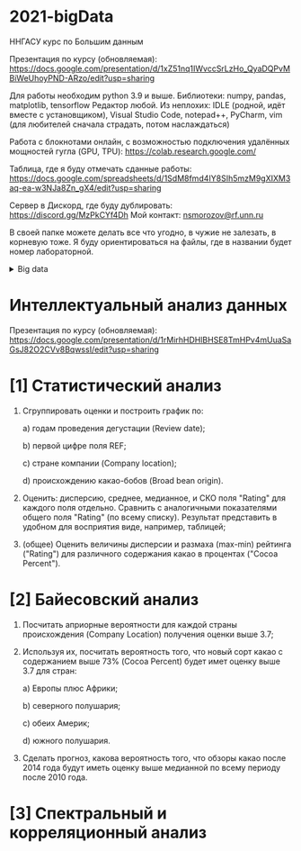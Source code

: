 # 2021-bigData
ННГАСУ курс по Большим данным

Презентация по курсу (обновляемая): https://docs.google.com/presentation/d/1xZ51nq1IWvccSrLzHo_QyaDQPvMBiWeUhoyPND-ARzo/edit?usp=sharing

Для работы необходим python 3.9 и выше.
Библиотеки: numpy, pandas, matplotlib, tensorflow
Редактор любой. Из неплохих: IDLE (родной, идёт вместе с установщиком), Visual Studio Code, notepad++, PyCharm, vim (для любителей сначала страдать, потом наслаждаться)

Работа с блокнотами онлайн, с возможностью подключения удалённых мощностей гугла (GPU, TPU): https://colab.research.google.com/

Таблица, где я буду отмечать сданные работы: https://docs.google.com/spreadsheets/d/1SdM8fmd4IY8SIh5mzM9gXIXM3aq-ea-w3NJa8Zn_gX4/edit?usp=sharing

Сервер в Дискорд, где буду дублировать: https://discord.gg/MzPkCYf4Dh
Мой контакт: nsmorozov@rf.unn.ru

В своей папке можете делать все что угодно, в чужие не залезать, в корневую тоже. Я буду ориентироваться на файлы, где в названии будет номер лабораторной.
<details>
	<summary>Big data</summary>
# [1] Map-reduce и предобработка данных

Сделать с изменёнными файлами действия, аналогичные проведенным в примере из папки **\_lab-1**

# [2] Работа с данными по GoT (файл \_lab-2\GoT\battles.csv) до 26.11

1. Построить графики зависимости (как в абсолютных значениях, так и в нормированных, два графика) следующего:

	a) гистограмма (bars) количества битв в год с группировкой по домам-защитникам (если нет дома - отбросить данные); 

	b) суммарная длина всех имен королей-нападающих (если больше одного раза - складывать каждый раз) за каждый год;

	c) круговая диаграмма битв, которые начинал каждый из домов (если отсутствует или несколько - объединять в отдельную группу "None");

	d) считая, что каждая битва длилась в среднем 1 месяц (с учетом подготовки и восстановления), посчитать сколько в каждом году воевал каждый из королей (как нападавших, так и защищающихся). 

2. Кроме графика, вывести сведенную в одну таблицу с данными, по которым данные графики строили.

3. Разбивку, кто какой из пунктов делает смотрите в таблице.
</details>

# Интеллектуальный анализ данных
Презентация по курсу (обновляемая): https://docs.google.com/presentation/d/1rMirhHDHlBHSE8TmHPv4mUuaSaGsJ82O2CVv8BqwssI/edit?usp=sharing
# [1] Статистический анализ
1) Сгруппировать оценки и построить график по:


	a) годам проведения дегустации (Review date);
	
	
	b) первой цифре поля REF;
	
	
	c) стране компании (Company location);
	
	
	d) происхождению какао-бобов (Broad bean origin).
	
	
2) Оценить: дисперсию, среднее, медианное, и СКО поля "Rating" для каждого поля отдельно. Сравнить с аналогичными показателями общего поля "Rating" (по всему списку). Результат представить в удобном для восприятия виде, например, таблицей;


4) (общее) Оценить величины дисперсии и размаха (max-min) рейтинга ("Rating") для различного содержания какао в процентах ("Cocoa Percent").

# [2] Байесовский анализ

1) Посчитать априорные вероятности для каждой страны происхождения (Company Location) получения оценки выше 3.7;

2) Используя их, посчитать вероятность того, что новый сорт какао с содержанием выше 73% (Cocoa Percent) будет имет оценку выше 3.7 для стран:
	
	
	a) Европы плюс Африки;
	
	
	b) северного полушария;
	
	
	c) обеих Америк;
	
	
	d) южного полушария.
	
3) Сделать прогноз, какова вероятность того, что обзоры какао после 2014 года будут иметь оценку выше медианной по всему периоду после 2010 года.

# [3] Спектральный и корреляционный анализ

